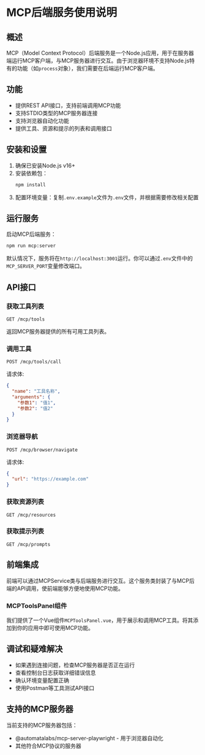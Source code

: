 # MCP后端服务使用说明

## 概述

MCP（Model Context Protocol）后端服务是一个Node.js应用，用于在服务器端运行MCP客户端，与MCP服务器进行交互。由于浏览器环境不支持Node.js特有的功能（如`process`对象），我们需要在后端运行MCP客户端。

## 功能

- 提供REST API接口，支持前端调用MCP功能
- 支持STDIO类型的MCP服务器连接
- 支持浏览器自动化功能
- 提供工具、资源和提示的列表和调用接口

## 安装和设置

1. 确保已安装Node.js v16+
2. 安装依赖包：
   ```bash
   npm install
   ```
3. 配置环境变量：复制`.env.example`文件为`.env`文件，并根据需要修改相关配置

## 运行服务

启动MCP后端服务：

```bash
npm run mcp:server
```

默认情况下，服务将在`http://localhost:3001`运行。你可以通过`.env`文件中的`MCP_SERVER_PORT`变量修改端口。

## API接口

### 获取工具列表

```
GET /mcp/tools
```

返回MCP服务器提供的所有可用工具列表。

### 调用工具

```
POST /mcp/tools/call
```

请求体:
```json
{
  "name": "工具名称",
  "arguments": {
    "参数1": "值1",
    "参数2": "值2"
  }
}
```

### 浏览器导航

```
POST /mcp/browser/navigate
```

请求体:
```json
{
  "url": "https://example.com"
}
```

### 获取资源列表

```
GET /mcp/resources
```

### 获取提示列表

```
GET /mcp/prompts
```

## 前端集成

前端可以通过MCPService类与后端服务进行交互。这个服务类封装了与MCP后端的API调用，使前端能够方便地使用MCP功能。

### MCPToolsPanel组件

我们提供了一个Vue组件`MCPToolsPanel.vue`，用于展示和调用MCP工具。将其添加到你的应用中即可使用MCP功能。

## 调试和疑难解决

- 如果遇到连接问题，检查MCP服务器是否正在运行
- 查看控制台日志获取详细错误信息
- 确认环境变量配置正确
- 使用Postman等工具测试API接口

## 支持的MCP服务器

当前支持的MCP服务器包括：

- @automatalabs/mcp-server-playwright - 用于浏览器自动化
- 其他符合MCP协议的服务器 